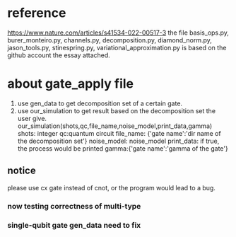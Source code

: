 # reference
https://www.nature.com/articles/s41534-022-00517-3
the file basis_ops.py, burer_monteiro.py, channels.py, decomposition.py, diamond_norm.py, jason_tools.py, stinespring.py, variational_approximation.py is based on the github account the essay attached.

# about gate_apply file
1. use gen_data to get decomposition set of a certain gate.
2. use our_simulation to get result based on the decomposition set the user give.
  our_simulation(shots,qc,file_name,noise_model,print_data,gamma)
  shots: integer
  qc:quantum circuit
  file_name: {'gate name':'dir name of the decomposition set'}
  noise_model: noise_model
  print_data: if true, the process would be printed
  gamma:{'gate name':'gamma of the gate'}

## notice
please use cx gate instead of cnot, or the program would lead to a bug.

### now testing correctness of multi-type
### single-qubit gate gen_data need to fix
